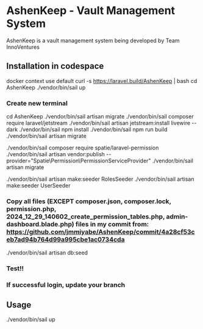 # AshenKeep - Vault Management System
AshenKeep is a vault management system being developed by Team InnoVentures

## Installation in codespace
docker context use default
curl -s https://laravel.build/AshenKeep | bash
cd AshenKeep
./vendor/bin/sail up
 
### Create new terminal
 
cd AshenKeep
./vendor/bin/sail artisan migrate
./vendor/bin/sail composer require laravel/jetstream
./vendor/bin/sail artisan jetstream:install livewire --dark
./vendor/bin/sail npm install
./vendor/bin/sail npm run build
./vendor/bin/sail artisan migrate

./vendor/bin/sail composer require spatie/laravel-permission 
./vendor/bin/sail artisan vendor:publish --provider="Spatie\Permission\PermissionServiceProvider" 
./vendor/bin/sail artisan migrate

./vendor/bin/sail artisan make:seeder RolesSeeder
./vendor/bin/sail artisan make:seeder UserSeeder

### Copy all files (EXCEPT composer.json, composer.lock, permission.php, 2024_12_29_140602_create_permission_tables.php, admin-dashboard.blade.php) files in my commit from: https://github.com/jmmiyabe/AshenKeep/commit/4a28cf53ceb7ad94b764d99a995cbe1ac0734cda

./vendor/bin/sail artisan db:seed

### Test!!
### If successful login, update your branch

## Usage
./vendor/bin/sail up
